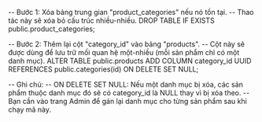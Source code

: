 -- Bước 1: Xóa bảng trung gian "product_categories" nếu nó tồn tại.
-- Thao tác này sẽ xóa bỏ cấu trúc nhiều-nhiều.
DROP TABLE IF EXISTS public.product_categories;

-- Bước 2: Thêm lại cột "category_id" vào bảng "products".
-- Cột này sẽ được dùng để lưu trữ mối quan hệ một-nhiều (mỗi sản phẩm chỉ có một danh mục).
ALTER TABLE public.products
ADD COLUMN category_id UUID REFERENCES public.categories(id) ON DELETE SET NULL;

-- Ghi chú:
-- ON DELETE SET NULL: Nếu một danh mục bị xóa, các sản phẩm thuộc danh mục đó sẽ có category_id là NULL thay vì bị xóa theo.
-- Bạn cần vào trang Admin để gán lại danh mục cho từng sản phẩm sau khi chạy mã này.
